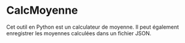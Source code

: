 # CalcMoyenne
Cet outil en Python est un calculateur de moyenne. Il peut également enregistrer les moyennes calculées dans un fichier JSON.
